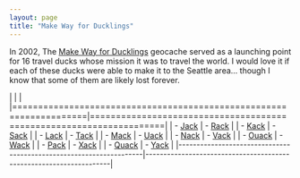 ```yaml
---
layout: page
title: "Make Way for Ducklings"
---
```


In 2002, The [Make Way for Ducklings](https://www.geocaching.com/geocache/GC4399_make-way-for-ducklings) geocache served as a launching point for 16 travel ducks whose mission it was to travel the world.  I would love it if each of these ducks were able to make it to the Seattle area... though I know that some of them are likely lost forever.

|                                                                    |                                                                    |
|====================================================================|====================================================================|
| - [Jack](https://www.geocaching.com/track/details.aspx?id=8348)    | - [Rack](https://www.geocaching.com/track/details.aspx?id=6776)    |
| - [Kack](https://www.geocaching.com/track/details.aspx?id=11193)   | - [Sack](https://www.geocaching.com/track/details.aspx?id=7588)    |
| - [Lack](https://www.geocaching.com/track/details.aspx?id=10229)   | - [Tack](https://www.geocaching.com/track/details.aspx?id=9334)    |
| - [Mack](https://www.geocaching.com/track/details.aspx?id=7161)    | - [Uack](https://www.geocaching.com/track/details.aspx?id=6904)    |
| - [Nack](https://www.geocaching.com/track/details.aspx?id=7101)    | - [Vack](https://www.geocaching.com/track/details.aspx?id=10216)   |
| - [Ouack](https://www.geocaching.com/track/details.aspx?id=7211)   | - [Wack](https://www.geocaching.com/track/details.aspx?id=8838)    |
| - [Pack](https://www.geocaching.com/track/details.aspx?id=9301)    | - [Xack](https://www.geocaching.com/track/details.aspx?id=7961)    |
| - [Quack](https://www.geocaching.com/track/details.aspx?id=8875)   | - [Yack](https://www.geocaching.com/track/details.aspx?id=6622)    |
|--------------------------------------------------------------------|--------------------------------------------------------------------|

